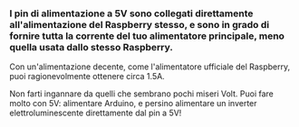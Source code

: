 ### I pin di alimentazione a 5V sono collegati direttamente all'alimentazione del Raspberry stesso, e sono in grado di fornire tutta la corrente del tuo alimentatore principale, meno quella usata dallo stesso Raspberry.

Con un'alimentazione decente, come l'alimentatore ufficiale del Raspberry, puoi ragionevolmente ottenere circa 1.5A.

Non farti ingannare da quelli che sembrano pochi miseri Volt. Puoi fare molto con 5V: alimentare Arduino, e persino alimentare 
un inverter elettroluminescente direttamente dal pin a 5V!